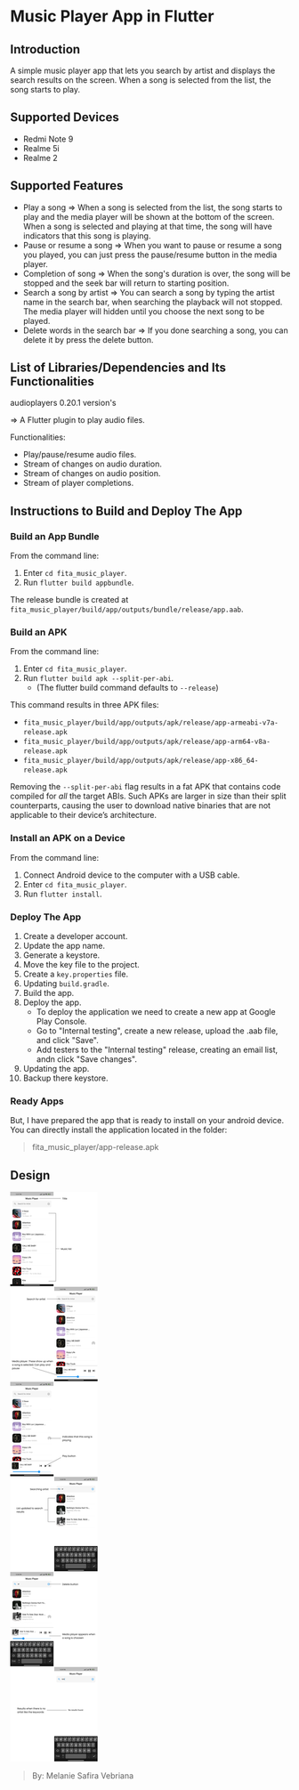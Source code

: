 # Music Player App in Flutter

## Introduction
A simple music player app that lets you search by artist  and displays the search results on the screen. When a song is selected from the list, the song starts to play.

## Supported Devices
- Redmi Note 9
- Realme 5i
- Realme 2

## Supported Features
- Play a song => When a song is selected from the list, the song starts to play and the media player will be shown at the bottom of the screen. When a song is selected and playing at that time, the song will have indicators that this song is playing.
- Pause or resume a song => When you want to pause or resume a song you played, you can just press the pause/resume button in the media player.
- Completion of song => When the song's duration is over, the song will be stopped and the seek bar will return to starting position.
- Search a song by artist => You can search a song by typing the artist name in the search bar, when searching the playback will not stopped. The media player will hidden until you choose the next song to be played.
- Delete words in the search bar => If you done searching a song, you can delete it by press the delete button.

## List of Libraries/Dependencies and Its Functionalities
audioplayers 0.20.1 version's

=> A Flutter plugin to play audio files.

Functionalities:
- Play/pause/resume audio files.
- Stream of changes on audio duration.
- Stream of changes on audio position.
- Stream of player completions.

## Instructions to Build and Deploy The App
### Build an App Bundle
From the command line:
1. Enter `cd fita_music_player`.
2. Run `flutter build appbundle`.

The release bundle is created at `fita_music_player/build/app/outputs/bundle/release/app.aab`.

### Build an APK
From the command line:
1. Enter `cd fita_music_player`.
2. Run `flutter build apk --split-per-abi`.
   - (The flutter build command defaults to `--release`)

This command results in three APK files:
- `fita_music_player/build/app/outputs/apk/release/app-armeabi-v7a-release.apk`
- `fita_music_player/build/app/outputs/apk/release/app-arm64-v8a-release.apk`
- `fita_music_player/build/app/outputs/apk/release/app-x86_64-release.apk`

Removing the `--split-per-abi` flag results in a fat APK that contains code compiled for *all* the target ABIs. Such APKs are larger in size than their split counterparts, causing the user to download native binaries that are not applicable to their device’s architecture.

### Install an APK on a Device
From the command line:
1. Connect Android device to the computer with a USB cable.
2. Enter `cd fita_music_player`.
3. Run `flutter install`.

### Deploy The App
1. Create a developer account.
2. Update the app name.
3. Generate a keystore.
4. Move the key file to the project.
5. Create a `key.properties` file.
6. Updating `build.gradle`.
7. Build the app.
8. Deploy the app.
   - To deploy the application we need to create a new app at Google Play Console.
   - Go to "Internal testing", create a new release, upload the .aab file, and click "Save".
   - Add testers to the "Internal testing" release, creating an email list, andn click "Save changes".
9. Updating the app.
10. Backup there keystore.

### Ready Apps
But, I have prepared the app that is ready to install on your android device. You can directly install the application located in the folder:
> fita_music_player/app-release.apk

## Design
![image.png](assets/image.png)

> By: Melanie Safira Vebriana